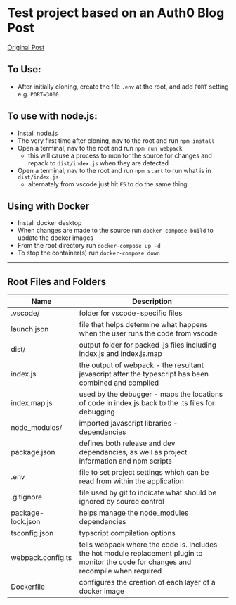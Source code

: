 # Test project based on an Auth0 Blog Post

[Original Post](https://auth0.com/blog/use-typescript-to-create-a-secure-api-with-nodejs-and-express-getting-started/)

## To Use:
* After initially cloning, create the file `.env` at the root, and add `PORT` setting e.g. `PORT=3000`

## To use with node.js: 
* Install node.js
* The very first time after cloning, nav to the root and run `npm install`
* Open a terminal, nav to the root and run `npm run webpack`
    * this will cause a process to monitor the source for changes and repack to `dist/index.js` when they are detected
* Open a terminal, nav to the root and run `npm start` to run what is in `dist/index.js`
    * alternately from vscode just hit `F5` to do the same thing

## Using with Docker
* Install docker desktop
* When changes are made to the source run `docker-compose build` to update the docker images
* From the root directory run `docker-compose up -d`
* To stop the container(s) run `docker-compose down`

---

## Root Files and Folders

Name | Description
-----|------------
.vscode/ | folder for vscode-specific files
launch.json | file that helps determine what happens when the user runs the code from vscode
dist/ | output folder for packed .js files including index.js and index.js.map
index.js | the output of webpack - the resultant javascript after the typescript has been combined and compiled
index.map.js | used by the debugger - maps the locations of code in index.js back to the .ts files for debugging
node_modules/ | imported javascript libraries - dependancies
package.json | defines both release and dev dependancies, as well as project information and npm scripts
.env | file to set project settings which can be read from within the application
.gitignore | file used by git to indicate what should be ignored by source control
package-lock.json | helps manage the node_modules dependancies
tsconfig.json | typscript compilation options
webpack.config.ts | tells webpack where the code is. Includes the hot module replacement plugin to monitor the code for changes and recompile when required
Dockerfile | configures the creation of each layer of a docker image